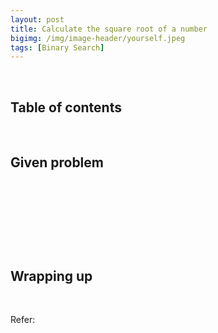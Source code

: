 ```yaml
---
layout: post
title: Calculate the square root of a number
bigimg: /img/image-header/yourself.jpeg
tags: [Binary Search]
---
```





<br>

## Table of contents





<br>

## Given problem






<br>

## 






<br>

## 





<br>

## Wrapping up




<br>

Refer:

